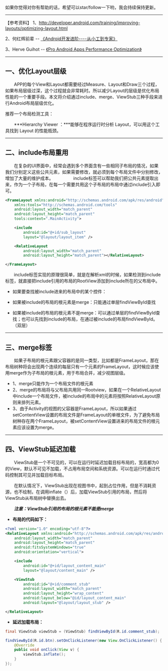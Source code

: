 

如果你觉得对你有帮助的话，希望可以star/follow一下哟，我会持续保持更新。

----------

【参考资料】
1、http://developer.android.com/training/improving-layouts/optimizing-layout.html

2、何红辉前辈 -- [《Android开发进阶----从小工到专家》](1)

3、Herve Guihot -- [《Pro Android Apps Performance Optimization》](1)



----------

## 一、优化Layout层级

　　APP的每个View和Layout都需要经过Measure、Layout和Draw三个过程，如果布局层级过深，这个过程就会非常耗时。所以减少Layout的层级是优化布局性能的一个重要手段。本文将介绍通过include、merge、ViewStub三种手段来进行Android布局层级优化。

推荐一个布局检测工具：

　　***Hierarchy Viewer ：***能够在程序运行时分析 Layout，可以用这个工具找到 Layout 的性能瓶颈。
　　


----------


## 二、include布局重用

　　在复杂的UI界面中，经常会遇到多个界面含有一些相同子布局的情况，如果我们分别定义这些公共元素，如果需要修改，就必须到每个布局文件中分别修改，增加了大量的维护成本。
　　
　　include标签可以帮助我们把公共元素提取出来，作为一个子布局，在每一个需要共用这个子布局的布局中通过include引入即可。

``` Xml
<FrameLayout xmlns:android="http://schemas.android.com/apk/res/android"
    xmlns:tools="http://schemas.android.com/tools"
    android:layout_width="match_parent"
    android:layout_height="match_parent"
    tools:context=".MainActivity">

    <include
        android:id="@+id/sub_layout"
        layout="@layout/layout_item" />

    <RelativeLayout
        android:layout_width="match_parent"
        android:layout_height="match_parent"></RelativeLayout>

</FrameLayout>

```

　　include标签实现的原理很简单，就是在解析xml的时候，如果检测到include标签，就直接把include引用的布局的RootView添加到include所在的父布局中。

 - 如果要查找被include进来的布局中的某个控件：

  - 如果被include的布局的根元素是merge：只能通过单层findViewById查找
  - 如果被include的布局的根元素不是merge：可以通过单层的findViewById查找；也可以先找到include的布局，在通过被include的布局findViewById。（双层）


----------
## 三、merge标签

　　如果子布局的根元素跟父容器的是同一类型，比如都是FrameLayout，那在布局树种将会出现两个连续的每层只有一个元素的FrameLayout，这时候应该使用merge作为子布局的根元素，用于布局合并，减少视图层级。

 - 1、merge只能作为一个布局文件的根元素
 - 2、merge的布局将与父布局共用同一Rootview，如果在一个RelativeLayout中include一个布局文件，被include的布局中的元素将按照RelativeLayout原则来排列元素。
 - 3、由于Activity的视图的父容器是FrameLayout，所以如果通过setContentView设置的布局文件是FrameLayout的单根文件，为了避免布局树种存在两个FrameLayout，被setContentView设置进来的布局文件的根元素应该设置为merge。


----------

## 四、ViewStub延迟加载

　　ViewStub是一个不可见的，可以在运行时延迟加载目标布局的，宽高都为0的View，默认不可见不加载，不占用布局空间和系统资源。可以在运行时通过代码控制其可见并加载目标布局。

　　在默认情况下，ViewStub出现在视图书中，起到占位作用，但是不消耗资源，也不绘制，在调用inflate（）后，加载ViewStub引用的布局，然后将ViewStub从布局树中替换出去。

　　***注意：ViewStub引用的布局的根元素不能是merge***

 - **布局的代码如下：**

``` Xml
<?xml version="1.0" encoding="utf-8"?>
<RelativeLayout xmlns:android="http://schemas.android.com/apk/res/android"
    android:layout_width="match_parent"
    android:layout_height="match_parent"
    android:fitsSystemWindows="true"
    android:orientation="vertical">

    <include
        android:id="@+id/layout_content_main"
        layout="@layout/content_main" />

    <ViewStub
        android:id="@+id/comment_stub"
        android:layout_width="match_parent"
        android:layout_height="wrap_content"
        android:layout_below="@id/layout_content_main"
        android:layout="@layout/layout_stub" />

</RelativeLayout>

```


 - **延迟加载布局：**

``` Java
final ViewStub viewStub = (ViewStub) findViewById(R.id.comment_stub);

findViewById(R.id.btn).setOnClickListener(new View.OnClickListener() {
	@Override
	public void onClick(View v) {
		viewStub.inflate();
	}
});
```
